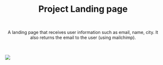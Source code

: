 <h1 align="center"> Project Landing page </h1>
  
<br>
  
<p align="center"> A landing page that receives user information such as email, name, city. It also returns the email to the user (using mailchimp). </p>
  
<br>
<br>
  
<img src="./Gif_Landing_page/GifLandingPage1.gif">  
  
